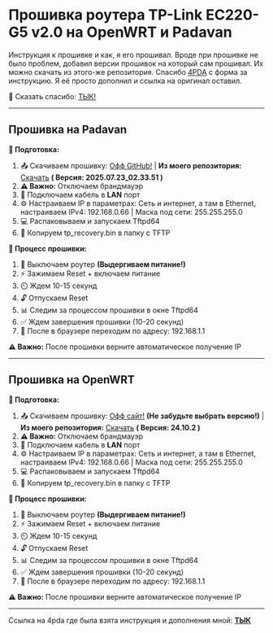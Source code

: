 # Прошивка роутера TP-Link EC220-G5 v2.0 на OpenWRT и Padavan

Инструкция к прошивке и как, я его прошивал. Вроде при прошивке не было проблем, добавил версии прошивок на который сам прошивал. Их можно скачать из этого-же репозитория. Спасибо [4PDA](https://4pda.to/forum/index.php?showtopic=1066546) с форма за инструкцию. Я её просто дополнил и ссылка на оригинал оставил.

💝 Сказать спасибо: [ТЫК!](https://pay.cloudtips.ru/p/54d2c495)

---
## Прошивка на Padavan

**🔧 Подготовка:**
1. 📤 Скачиваем прошивку: [Офф GitHub!](https://github.com/danayer/TP-Link-EC220-G5-v2.0-Padavan/releases) | **Из моего репозитория:** [Скачать](https://github.com/Dosash/Dosash/blob/5ec055385256a494a196cbe1ee92020f98201df0/Notion/TP-Link%20EC220-G5%20v2.0/Padavan/tp_recovery.bin) **( Версия: 2025.07.23_02.33.51 )**
2. **⚠️ Важно:** Отключаем брандмауэр  
3. 🔌 Подключаем кабель в **LAN** порт  
4. ⚙️ Настраиваем IP в параметрах: Сеть и интернет, а там в Ethernet, настраиваем IPv4: 192.168.0.66 | Маска под сети: 255.255.255.0
5. 💻 Распаковываем и запускаем Tftpd64  
6. 📁 Копируем tp_recovery.bin в папку с TFTP

**🔄 Процесс прошивки:**
1. 🔌 Выключаем роутер **(Выдергиваем питание!)**
2. ⚡ Зажимаем Reset + включаем питание  
3. ⏲️ Ждем 10-15 секунд  
4. 🔓 Отпускаем Reset  
5. 📊 Следим за процессом прошивки в окне Tftpd64  
6. ✅ Ждем завершения прошивки (10-20 секунд)
7. 📶 После в браузере переходим по адресу: 192.168.1.1

**⚠️ Важно:** После прошивки верните автоматическое получение IP


---
## Прошивка на OpenWRT

**🔧 Подготовка:**
1. 📤 Скачиваем прошивку: [Офф сайт!](https://firmware-selector.openwrt.org/?version=SNAPSHOT&target=ramips%2Fmt7620&id=tplink_ec220-g5-v2) **(Не забудьте выбрать версию!)** | **Из моего репозитория:** [Скачать](https://github.com/Dosash/Dosash/blob/5ec055385256a494a196cbe1ee92020f98201df0/Notion/TP-Link%20EC220-G5%20v2.0/OpenWRT/tp_recovery.bin) **( Версия: 24.10.2 )**
2. **⚠️ Важно:** Отключаем брандмауэр  
3. 🔌 Подключаем кабель в **LAN** порт  
4. ⚙️ Настраиваем IP в параметрах: Сеть и интернет, а там в Ethernet, настраиваем IPv4: 192.168.0.66 | Маска под сети: 255.255.255.0
5. 💻 Распаковываем и запускаем Tftpd64  
6. 📁 Копируем tp_recovery.bin в папку с TFTP

**🔄 Процесс прошивки:**
1. 🔌 Выключаем роутер **(Выдергиваем питание!)**
2. ⚡ Зажимаем Reset + включаем питание  
3. ⏲️ Ждем 10-15 секунд  
4. 🔓 Отпускаем Reset  
5. 📊 Следим за процессом прошивки в окне Tftpd64  
6. ✅ Ждем завершения прошивки (10-20 секунд)
7. 📶 После в браузере переходим по адресу: 192.168.1.1

**⚠️ Важно:** После прошивки верните автоматическое получение IP

---
Ссылка на 4pda где была взята инструкция и дополнения мной: **[ТЫК](https://4pda.to/forum/index.php?showtopic=1066546&view=findpost&p=130465383)**

